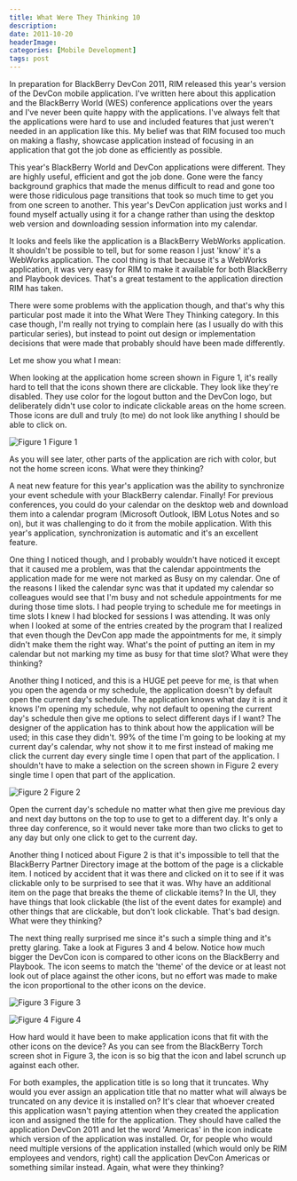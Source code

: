 ```yaml
---
title: What Were They Thinking 10
description: 
date: 2011-10-20
headerImage: 
categories: [Mobile Development]
tags: post
---
```


In preparation for BlackBerry DevCon 2011, RIM released this year's version of the DevCon mobile application. I've written here about this application and the BlackBerry World (WES) conference applications over the years and I've never been quite happy with the applications. I've always felt that the applications were hard to use and included features that just weren't needed in an application like this. My belief was that RIM focused too much on making a flashy, showcase application instead of focusing in an application that got the job done as efficiently as possible.

This year's BlackBerry World and DevCon applications were different. They are highly useful, efficient and got the job done. Gone were the fancy background graphics that made the menus difficult to read and gone too were those ridiculous page transitions that took so much time to get you from one screen to another. This year's DevCon application just works and I found myself actually using it for a change rather than using the desktop web version and downloading session information into my calendar.

It looks and feels like the application is a BlackBerry WebWorks application. It shouldn't be possible to tell, but for some reason I just 'know' it's a WebWorks application. The cool thing is that because it's a WebWorks application, it was very easy for RIM to make it available for both BlackBerry and Playbook devices. That's a great testament to the application direction RIM has taken.

There were some problems with the application though, and that's why this particular post made it into the What Were They Thinking category. In this case though, I'm really not trying to complain here (as I usually do with this particular series), but instead to point out design or implementation decisions that were made that probably should have been made differently.

Let me show you what I mean:

When looking at the application home screen shown in Figure 1, it's really hard to tell that the icons shown there are clickable. They look like they're disabled. They use color for the logout button and the DevCon logo, but deliberately didn't use color to indicate clickable areas on the home screen. Those icons are dull and truly (to me) do not look like anything I should be able to click on.

![Figure 1](/images/2011/bb_devcon_2011_app0.png)
Figure 1

As you will see later, other parts of the application are rich with color, but not the home screen icons. What were they thinking?

A neat new feature for this year's application was the ability to synchronize your event schedule with your BlackBerry calendar. Finally! For previous conferences, you could do your calendar on the desktop web and download them into a calendar program (Microsoft Outlook, IBM Lotus Notes and so on), but it was challenging to do it from the mobile application. With this year's application, synchronization is automatic and it's an excellent feature.

One thing I noticed though, and I probably wouldn't have noticed it except that it caused me a problem, was that the calendar appointments the application made for me were not marked as Busy on my calendar. One of the reasons I liked the calendar sync was that it updated my calendar so colleagues would see that I'm busy and not schedule appointments for me during those time slots. I had people trying to schedule me for meetings in time slots I knew I had blocked for sessions I was attending. It was only when I looked at some of the entries created by the program that I realized that even though the DevCon app made the appointments for me, it simply didn't make them the right way. What's the point of putting an item in my calendar but not marking my time as busy for that time slot? What were they thinking?

Another thing I noticed, and this is a HUGE pet peeve for me, is that when you open the agenda or my schedule, the application doesn't by default open the current day's schedule. The application knows what day it is and it knows I'm opening my schedule, why not default to opening the current day's schedule then give me options to select different days if I want? The designer of the application has to think about how the application will be used; in this case they didn't. 99% of the time I'm going to be looking at my current day's calendar, why not show it to me first instead of making me click the current day every single time I open that part of the application. I shouldn't have to make a selection on the screen shown in Figure 2 every single time I open that part of the application.

![Figure 2](/images/2011/bb_devcon_2011_app1.png)
Figure 2

Open the current day's schedule no matter what then give me previous day and next day buttons on the top to use to get to a different day. It's only a three day conference, so it would never take more than two clicks to get to any day but only one click to get to the current day.

Another thing I noticed about Figure 2 is that it's impossible to tell that the BlackBerry Partner Directory image at the bottom of the page is a clickable item. I noticed by accident that it was there and clicked on it to see if it was clickable only to be surprised to see that it was. Why have an additional item on the page that breaks the theme of clickable items? In the UI, they have things that look clickable (the list of the event dates for example) and other things that are clickable, but don't look clickable. That's bad design. What were they thinking?

The next thing really surprised me since it's such a simple thing and it's pretty glaring. Take a look at Figures 3 and 4 below. Notice how much bigger the DevCon icon is compared to other icons on the BlackBerry and Playbook. The icon seems to match the 'theme' of the device or at least not look out of place against the other icons, but no effort was made to make the icon proportional to the other icons on the device.

![Figure 3](/images/2011/bb_devcon_2011_app2.png)
Figure 3

![Figure 4](/images/2011/bb_devcon_2011_app3.png)
Figure 4

How hard would it have been to make application icons that fit with the other icons on the device? As you can see from the BlackBerry Torch screen shot in Figure 3, the icon is so big that the icon and label scrunch up against each other.

For both examples, the application title is so long that it truncates. Why would you ever assign an application title that no matter what will always be truncated on any device it is installed on? It's clear that whoever created this application wasn't paying attention when they created the application icon and assigned the title for the application. They should have called the application DevCon 2011 and let the word 'Americas' in the icon indicate which version of the application was installed. Or, for people who would need multiple versions of the application installed (which would only be RIM employees and vendors, right) call the application DevCon Americas or something similar instead. Again, what were they thinking?